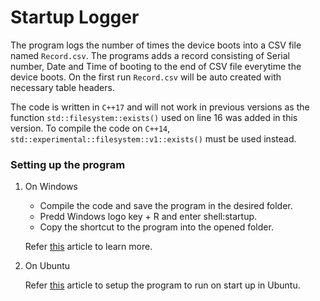 # Startup Logger

The program logs the number of times the device boots into a CSV file named `Record.csv`. The programs adds a record consisting of Serial number, Date and Time of booting to the end of CSV file everytime the device boots. On the first run `Record.csv` will be auto created with necessary table headers. 

The code is written in `C++17` and will not work in previous versions as the function `std::filesystem::exists()` used on line 16 was added in this version. To compile the code on `C++14`, `std::experimental::filesystem::v1::exists()` must be used instead.

### Setting up the program 

1. On Windows
    - Compile the code and save the program in the desired folder.
    - Predd Windows logo key + R and enter shell:startup.
    - Copy the shortcut to the program into the opened folder.

    Refer [this](https://support.microsoft.com/en-us/windows/add-an-app-to-run-automatically-at-startup-in-windows-10-150da165-dcd9-7230-517b-cf3c295d89dd) article to learn more.

2. On Ubuntu

    Refer [this](https://itsfoss.com/manage-startup-applications-ubuntu/) article to setup the program to run on start up in Ubuntu.
